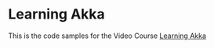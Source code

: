 # Learning Akka 

This is the code samples for the Video Course [Learning Akka](https://www.packtpub.com/application-development/learning-akka-video) 
